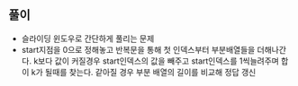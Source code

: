 ## 풀이
- 슬라이딩 윈도우로 간단하게 풀리는 문제
- start지점을 0으로 정해놓고 반복문을 통해 첫 인덱스부터 부분배열들을 더해나간다. k보다 값이 커질경우 start인덱스의 값을 빼주고 start인덱스를 1씩늘려주며 합이 k가 될때를 찾는다. 같아질 경우 부분 배열의 길이를 비교해 정답 갱신